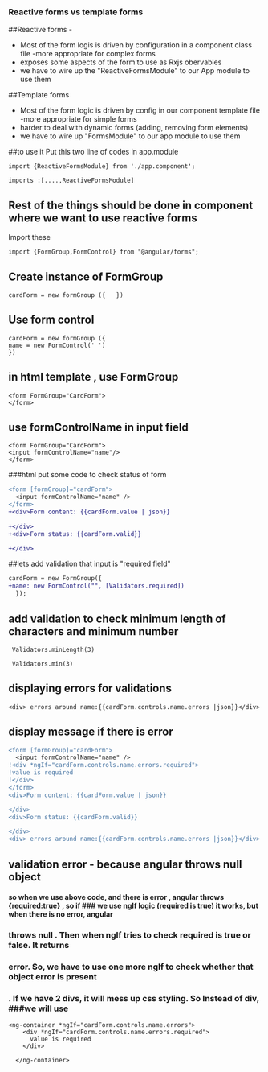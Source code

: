 ### Reactive forms vs template forms

##Reactive forms - 
  - Most of the form logis is driven by configuration in a component class file 
-more appropriate for complex forms
- exposes some aspects of the form to use as Rxjs obervables
- we have to wire up the "ReactiveFormsModule" to our App module to use them

##Template forms
 - Most of the form logic is driven by config in our component template file 
 -more appropriate for simple forms
 - harder to deal with dynamic forms (adding, removing form elements)
 - we have to wire up  "FormsModule" to our app module to use them
 
 ##to use it 
 Put this two line of codes in app.module
 
 ```
 import {ReactiveFormsModule} from './app.component';
 
 imports :[....,ReactiveFormsModule]
 ```
 
 ## Rest of the things should be done in component where we want to use reactive forms
 
   Import these 
   ```
   import {FormGroup,FormControl} from "@angular/forms";
   
   ```
 
 ## Create instance of FormGroup
 ```
cardForm = new formGroup ({   })
```
## Use form control 
```
cardForm = new formGroup ({  
name = new FormControl(' ')
})

```
## in html template , use FormGroup 

```
<form FormGroup="CardForm">
</form>
```
## use formControlName in input field
```
<form FormGroup="CardForm">
<input formControlName="name"/>
</form>
```

###html put some code to check status of form

```diff
<form [formGroup]="cardForm">
  <input formControlName="name" />
</form>
+<div>Form content: {{cardForm.value | json}}

+</div>
+<div>Form status: {{cardForm.valid}}

+</div>
```
##lets add validation that input is "required field"

```diff
cardForm = new FormGroup({
+name: new FormControl("", [Validators.required])
  });
```
## add validation to check minimum length of characters and minimum number
```
 Validators.minLength(3)
```
```
 Validators.min(3)
```
## displaying errors for validations

```
<div> errors around name:{{cardForm.controls.name.errors |json}}</div>
```
## display message if there is error 
```diff
<form [formGroup]="cardForm">
  <input formControlName="name" />
!<div *ngIf="cardForm.controls.name.errors.required">
!value is required
!</div>
</form>
<div>Form content: {{cardForm.value | json}}

</div>
<div>Form status: {{cardForm.valid}}

</div>
<div> errors around name:{{cardForm.controls.name.errors |json}}</div>
```
## validation error - because angular throws null object 
#### so when we use above code, and there is error , angular throws {required:true} , so if ### we use ngIf logic (required is true) it works, but when there is no error, angular 
### throws null . Then when ngIf tries to check required is true or false. It returns 
### error. So, we have to use one more ngIf to check whether that object error is present 
### . If we have 2 divs, it will mess up css styling. So Instead of div, ###we will use 
```
<ng-container *ngIf="cardForm.controls.name.errors">
    <div *ngIf="cardForm.controls.name.errors.required">
      value is required
    </div>

  </ng-container>
  ```
  

